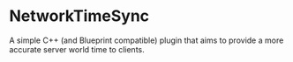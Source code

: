 # NetworkTimeSync

A simple C++ (and Blueprint compatible) plugin that aims to provide a more accurate server world time to clients.
